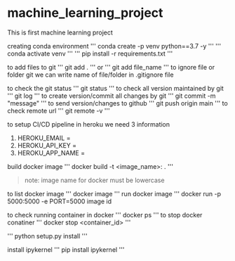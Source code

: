 # machine_learning_project
This is first machine learning project



creating conda environment
'''
conda create -p venv python==3.7 -y
'''
'''
conda activate venv
'''
'''
pip install -r requirements.txt
'''

to add files to git
'''
git add .
'''
or
'''
git add file_name
'''
to ignore file or folder git we can write name of file/folder in .gitignore file

to check the git status
'''
git status
'''
to check all version maintained by git
''' 
git log
'''
to create version/commit all changes by git
'''
git commit -m "message"
'''
to send version/changes to github
'''
git push origin main
'''
to check remote url
'''
git remote -v
'''

to setup CI/CD pipeline in heroku we need 3 information
1. HEROKU_EMAIL = 
2. HEROKU_API_KEY =
3. HEROKU_APP_NAME =

build docker image
'''
docker build -t <image_name>:<tagename> .
'''
> note: image name for docker must be lowercase

to list docker image
'''
docker image
'''
run docker image
'''
docker run -p 5000:5000 -e PORT=5000 image id

to check running container in docker
'''
docker ps
'''
to stop docker conatiner
'''
docker stop <container_id>
'''

'''
python setup.py install
'''

install ipykernel
'''
pip install ipykernel
'''
